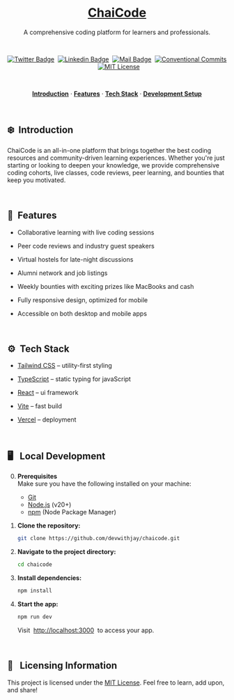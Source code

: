 <a href="https://chaicode.com">
  <h1 align="center">ChaiCode</h1>
</a>

<p align="center">
  A comprehensive coding platform for learners and professionals.
</p>

<br>

<div align= "center">

[![Twitter Badge](https://img.shields.io/badge/-@devwithjay-1ca0f1?style=social&labelColor=red&logo=x&logoColor=black&link=https://twitter.com/devwithjay)](https://twitter.com/devwithjay)&nbsp;&nbsp;[![Linkedin Badge](https://img.shields.io/badge/@devwithjay-0e76a8)](https://www.linkedin.com/in/devwithjay/)&nbsp;&nbsp;[![Mail Badge](https://img.shields.io/badge/-hello@devwithjay.com-c0392b?style=flat&labelColor=c0392b&logo=gmail&logoColor=pink)](mailto:hello@devwithjay.com)&nbsp;&nbsp;[![Conventional Commits](https://img.shields.io/badge/Conventional%20Commits-1.0.0-%23FE5196?logo=conventionalcommits&logoColor=white)](https://conventionalcommits.org)&nbsp;&nbsp;[![MIT License](https://img.shields.io/badge/License-MIT-green.svg)](https://choosealicense.com/licenses/mit/)

</div>

<br>

<p align="center">
  <a href="#️introduction"><strong>Introduction</strong></a> 
	·&nbsp;<a href="#features"><strong>Features</strong></a> 
	·&nbsp;<a href="#️tech-stack"><strong>Tech Stack</strong></a>
  ·&nbsp;<a href="#️local-development"><strong>Development Setup</strong></a>
</p>
<br>

## <a name="introduction">❄️&nbsp; Introduction</a>

ChaiCode is an all-in-one platform that brings together the best coding resources and community-driven learning experiences. Whether you're just starting or looking to deepen your knowledge, we provide comprehensive coding cohorts, live classes, code reviews, peer learning, and bounties that keep you motivated.

<br>

## <a name="features">🔋&nbsp; Features</a>

- Collaborative learning with live coding sessions
  
- Peer code reviews and industry guest speakers
 
- Virtual hostels for late-night discussions

- Alumni network and job listings

- Weekly bounties with exciting prizes like MacBooks and cash

- Fully responsive design, optimized for mobile

- Accessible on both desktop and mobile apps

<br>

## <a name="tech-stack">⚙️&nbsp; Tech Stack</a>

- [Tailwind CSS](https://tailwindcss.com/) – utility-first styling

- [TypeScript](https://www.typescriptlang.org/) – static typing for javaScript

- [React](https://reactjs.org/) – ui framework

- [Vite](https://vitejs.dev/) – fast build 

- [Vercel](https://vercel.com/) – deployment

<br>

## <a name="local-development"> 🖥️&nbsp;&nbsp; Local Development</a>

0.  **Prerequisites** <br>
    Make sure you have the following installed on your machine:

    - [Git](https://git-scm.com/)
    - [Node.js](https://nodejs.org/en/) (v20+)
    - [npm](https://www.npmjs.com/) (Node Package Manager)

1.  **Clone the repository:**

    ```bash
    git clone https://github.com/devwithjay/chaicode.git
    ```

2.  **Navigate to the project directory:**

    ```bash
    cd chaicode
    ```

3.  **Install dependencies:**

    ```bash
    npm install
    ```

4.  **Start the app:**

    ```bash
    npm run dev
    ```

    Visit &nbsp;[http://localhost:3000](http://localhost:3000)&nbsp; to access your app.

<br>

## 🪪&nbsp;&nbsp; Licensing Information

This project is licensed under the [MIT License](./LICENSE). Feel free to learn, add upon, and share!